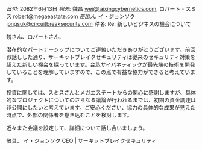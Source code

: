 _日付:_ 2082年6月13日
_宛先:_ 魏昌 <wei@taixingcybernetics.com>, ロバート・スミス <robert@megaeastate.com>
_差出人:_ イ・ジョンソク <jongsuk@circuitbreaksecurity.com>
_件名:_ Re: 新しいビジネスの機会について

魏さん、ロバートさん、

潜在的なパートナーシップについてご連絡いただきありがとうございます。前回お話しした通り、サーキットブレイクセキュリティは従来のセキュリティ対策を超えた新しい機会を探っています。台芯サイバネティックが最先端の技術を開発していることを理解していますので、この点で有益な協力ができると考えています。

投資に関しては、スミスさんとメガエステートからの関心に感謝しますが、具体的なプロジェクトについてのさらなる議論が行われるまでは、初期の資金調達は非公開にしたいと考えています。ご安心ください、協力の具体的な成果が見えた時点で、外部の関係者を巻き込むことを検討します。

近々また会議を設定して、詳細について話し合いましょう。

敬具、
イ・ジョンソク
CEO | サーキットブレイクセキュリティ
